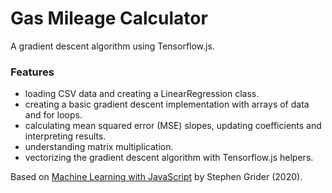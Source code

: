 # Gas Mileage Calculator

A gradient descent algorithm using Tensorflow.js.

### Features

- loading CSV data and creating a LinearRegression class.
- creating a basic gradient descent implementation with arrays of data and for loops.
- calculating mean squared error (MSE) slopes, updating coefficients and interpreting results.
- understanding matrix multiplication.
- vectorizing the gradient descent algorithm with Tensorflow.js helpers.

Based on [Machine Learning with JavaScript](https://www.udemy.com/course/machine-learning-with-javascript/) by Stephen Grider (2020).
